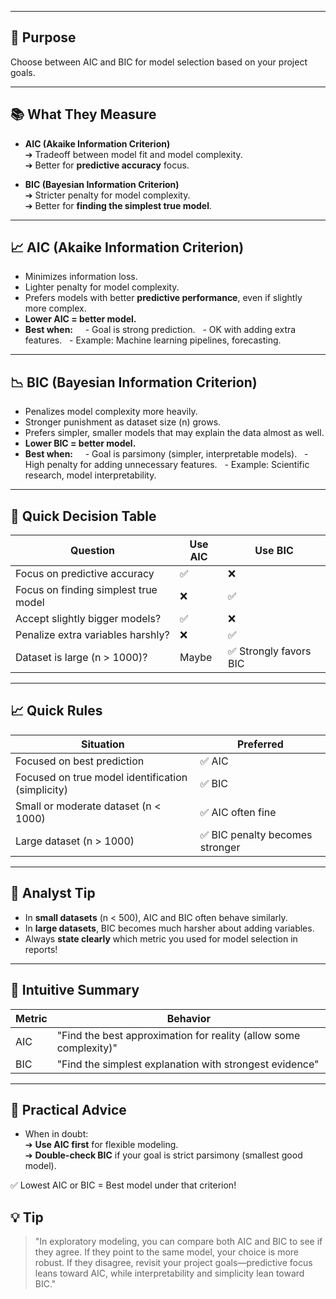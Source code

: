 ___
## 🎯 Purpose
Choose between AIC and BIC for model selection based on your project goals.
___
## 📚 What They Measure

- **AIC (Akaike Information Criterion)**  
  ➔ Tradeoff between model fit and model complexity.  
  ➔ Better for **predictive accuracy** focus.

- **BIC (Bayesian Information Criterion)**  
  ➔ Stricter penalty for model complexity.  
  ➔ Better for **finding the simplest true model**.

---

## 📈 AIC (Akaike Information Criterion)
- Minimizes information loss.
- Lighter penalty for model complexity.
- Prefers models with better **predictive performance**, even if slightly more complex.
- **Lower AIC = better model.**
- **Best when:**  
  - Goal is strong prediction.
  - OK with adding extra features.
  - Example: Machine learning pipelines, forecasting.

---

## 📉 BIC (Bayesian Information Criterion)
- Penalizes model complexity more heavily.
- Stronger punishment as dataset size (n) grows.
- Prefers simpler, smaller models that may explain the data almost as well.
- **Lower BIC = better model.**
- **Best when:**  
  - Goal is parsimony (simpler, interpretable models).
  - High penalty for adding unnecessary features.
  - Example: Scientific research, model interpretability.

---

## 🧠 Quick Decision Table

| Question                           | Use AIC | Use BIC |
|------------------------------------|---------|---------|
| Focus on predictive accuracy       | ✅      | ❌      |
| Focus on finding simplest true model | ❌    | ✅      |
| Accept slightly bigger models?     | ✅      | ❌      |
| Penalize extra variables harshly?  | ❌      | ✅      |
| Dataset is large (n > 1000)?        | Maybe   | ✅ Strongly favors BIC |
___
## 📈 Quick Rules

| Situation                                         | Preferred                      |
| ------------------------------------------------- | ------------------------------ |
| Focused on best prediction                        | ✅ AIC                          |
| Focused on true model identification (simplicity) | ✅ BIC                          |
| Small or moderate dataset (n < 1000)              | ✅ AIC often fine               |
| Large dataset (n > 1000)                          | ✅ BIC penalty becomes stronger |
___

## 📘 Analyst Tip

- In **small datasets** (n < 500), AIC and BIC often behave similarly.
- In **large datasets**, BIC becomes much harsher about adding variables.
- Always **state clearly** which metric you used for model selection in reports!
---

## 🧠 Intuitive Summary

| Metric | Behavior |
|--------|----------|
| AIC    | "Find the best approximation for reality (allow some complexity)" |
| BIC    | "Find the simplest explanation with strongest evidence" |

---

## 🎯 Practical Advice

- When in doubt:  
  ➔ **Use AIC first** for flexible modeling.  
  ➔ **Double-check BIC** if your goal is strict parsimony (smallest good model).

✅ Lowest AIC or BIC = Best model under that criterion!

## 💡 Tip

> "In exploratory modeling, you can compare both AIC and BIC to see if they agree. If they point to the same model, your choice is more robust. If they disagree, revisit your project goals—predictive focus leans toward AIC, while interpretability and simplicity lean toward BIC."